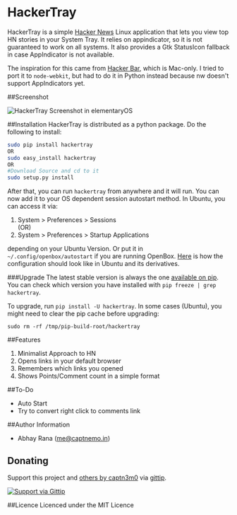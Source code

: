 HackerTray
==========

HackerTray is a simple [Hacker News](https://news.ycombinator.com/) Linux application
that lets you view top HN stories in your System Tray. It relies on appindicator, so
it is not guaranteed to work on all systems. It also provides a Gtk StatusIcon fallback
in case AppIndicator is not available.

The inspiration for this came from [Hacker Bar](http://hackerbarapp.com), which is 
Mac-only. I tried to port it to `node-webkit`, but had to do it in Python instead
because nw doesn't support AppIndicators yet.

##Screenshot

![HackerTray Screenshot in elementaryOS](http://i.imgur.com/63l3qXV.png)

##Installation
HackerTray is distributed as a python package. Do the following to install:

``` sh
sudo pip install hackertray
OR
sudo easy_install hackertray
OR
#Download Source and cd to it
sudo setup.py install
```

After that, you can run `hackertray` from anywhere and it will run. You can
now add it to your OS dependent session autostart method. In Ubuntu, you can
access it via: 

1. System > Preferences > Sessions  
(OR)
2. System > Preferences > Startup Applications 

depending on your Ubuntu Version. Or put it in `~/.config/openbox/autostart` 
if you are running OpenBox. [Here](http://imgur.com/mnhIzDK) is how the 
configuration should look like in Ubuntu and its derivatives.

###Upgrade
The latest stable version is always the one [available on pip](https://pypi.python.org/pypi/hackertray/).
You can check which version you have installed with `pip freeze | grep hackertray`.

To upgrade, run `pip install -U hackertray`. In some cases (Ubuntu), you might
need to clear the pip cache before upgrading:

`sudo rm -rf /tmp/pip-build-root/hackertray`

##Features
1. Minimalist Approach to HN
2. Opens links in your default browser
3. Remembers which links you opened
4. Shows Points/Comment count in a simple format

##To-Do
- Auto Start
- Try to convert right click to comments link

##Author Information
- Abhay Rana (<me@captnemo.in>)

## Donating
Support this project and [others by captn3m0][gittip] via [gittip][].

[![Support via Gittip][gittip-badge]][gittip]

[gittip-badge]: https://rawgithub.com/twolfson/gittip-badge/master/dist/gittip.png
[gittip]: https://www.gittip.com/captn3m0/

##Licence
Licenced under the MIT Licence